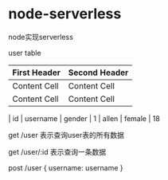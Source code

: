 # node-serverless
node实现serverless

user table

 | First Header  | Second Header |
 | ------------- | ------------- |
 | Content Cell  | Content Cell  |
 | Content Cell  | Content Cell  |

| id | username | gender
| 1 | allen | female | 18

get /user 表示查询user表的所有数据

get /user/:id 表示查询一条数据

post /user {
  username: username
}
